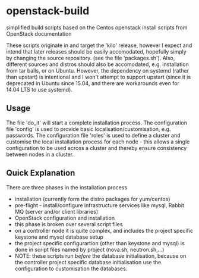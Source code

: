 # openstack-build
 simplified build scripts based on the Centos openstack install scripts from OpenStack documentation
 
 These scripts originate in and target the 'kilo' release, however I expect and intend that later releases should be easily accomodated, hopefully simply by changing the source repository. (see the file 'packages.sh').
 Also, different sources and distros should also be accomodated, e.g. installation from tar balls, or on Ubuntu.
 However, the dependency on systemd (rather than upstart) is intentional and I won't attempt to support upstart (since it is deprecated in Ubuntu since 15.04, and there are workarounds even for 14.04 LTS to use systemd).

## Usage
 The file 'do_it' will start a complete installation process.
 The configuration file 'config' is used to provide basic localisation/customisation, e.g. passwords.
 The configuration file 'roles' is used to define a cluster and customise the local installation process for each node - this allows a single configuration to be used across a cluster and thereby ensure consistency between nodes in a cluster.
## Quick Explanation
There are three phases in the installation process
* installation (currently form the distro packages for yum/centos)
* pre-flight - install/configure infrastructure services like mysql, Rabbit MQ (server and/or client libraries)
* OpenStack configuration and installation
 * this phase is broken over several script files
 * on a controller node it is quite complex, and includes the project specific keystone and mysql database setup
 * the project specific configurartion (other than keystone and mysql) is done in script files named by project (nova.sh, neutron.sh,...)
 * NOTE: these scripts run _before_ the database initialisation, because on the controller project specific database initialisation use the configuration to customisation the databases.

